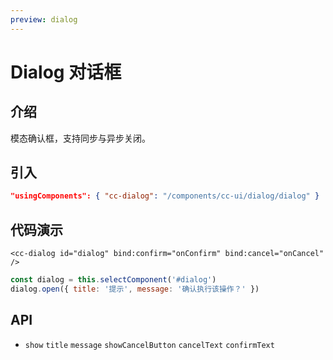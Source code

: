 ```yaml
---
preview: dialog
---
```

# Dialog 对话框

## 介绍
模态确认框，支持同步与异步关闭。

## 引入
```json
"usingComponents": { "cc-dialog": "/components/cc-ui/dialog/dialog" }
```

## 代码演示
```wxml
<cc-dialog id="dialog" bind:confirm="onConfirm" bind:cancel="onCancel" />
```

```js
const dialog = this.selectComponent('#dialog')
dialog.open({ title: '提示', message: '确认执行该操作？' })
```

## API
- `show` `title` `message` `showCancelButton` `cancelText` `confirmText`